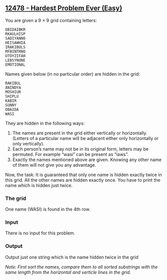 ## [12478 - Hardest Problem Ever (Easy)](https://uva.onlinejudge.org/index.php?option=com_onlinejudge&Itemid=8&category=279&page=show_problem&problem=3922)

You are given a 9 × 9 grid containing letters:
```
OBIDAIBKR
RKAULHISP
SADIYANNO
HEISAWHIA
IRAKIBULS
MFBINTRNO
UTOYZIFAH
LEBSYNUNE
EMOTIONAL
```

Names given below (in no particular order) are hidden in the grid:
```
RAKIBUL
ANINDYA
MOSHIUR
SHIPLU
KABIR
SUNNY
OBAIDA
WASI
```

They are hidden in the following ways:

1. The names are present in the grid either vertically or horizontally. (Letters of a particular name will be adjacent either only horizontally or only vertically).
2. Each person’s name may not be in its original form, letters may be permuted. For example “wasi” can be present as “iaws”.
3. Exactly the names mentioned above are given. Knowing any other name of them will not give you any advantage.

Now, the task: It is guaranteed that only one name is hidden exactly twice in this grid. All the
other names are hidden exactly once. You have to print the name which is hidden just twice.

### The grid


One name (WASI) is found in the 4th row.

### Input

There is no input for this problem.

### Output

Output just one string which is the name hidden twice in the grid

*Note: First sort the names, compare them to all sorted substrings with the same length from the horizontal and verticle lines in the grid.*
